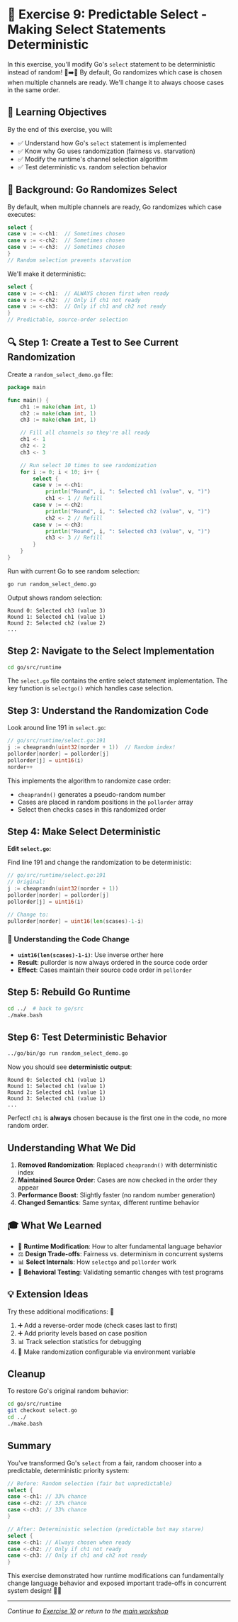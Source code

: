 # 🎯 Exercise 9: Predictable Select - Making Select Statements Deterministic

In this exercise, you'll modify Go's `select` statement to be deterministic instead of random! 🎲➡️📏 By default, Go randomizes which case is chosen when multiple channels are ready. We'll change it to always choose cases in the same order.

## 🎯 Learning Objectives

By the end of this exercise, you will:

- ✅ Understand how Go's `select` statement is implemented
- ✅ Know why Go uses randomization (fairness vs. starvation)
- ✅ Modify the runtime's channel selection algorithm
- ✅ Test deterministic vs. random selection behavior

## 🧠 Background: Go Randomizes Select

By default, when multiple channels are ready, Go randomizes which case executes:

```go
select {
case v := <-ch1:  // Sometimes chosen
case v := <-ch2:  // Sometimes chosen
case v := <-ch3:  // Sometimes chosen
}
// Random selection prevents starvation
```

We'll make it deterministic:

```go
select {
case v := <-ch1:  // ALWAYS chosen first when ready
case v := <-ch2:  // Only if ch1 not ready
case v := <-ch3:  // Only if ch1 and ch2 not ready
}
// Predictable, source-order selection
```

## 🔍 Step 1: Create a Test to See Current Randomization

Create a `random_select_demo.go` file:

```go
package main

func main() {
    ch1 := make(chan int, 1)
    ch2 := make(chan int, 1)
    ch3 := make(chan int, 1)

    // Fill all channels so they're all ready
    ch1 <- 1
    ch2 <- 2
    ch3 <- 3

    // Run select 10 times to see randomization
    for i := 0; i < 10; i++ {
        select {
        case v := <-ch1:
            println("Round", i, ": Selected ch1 (value", v, ")")
            ch1 <- 1 // Refill
        case v := <-ch2:
            println("Round", i, ": Selected ch2 (value", v, ")")
            ch2 <- 2 // Refill
        case v := <-ch3:
            println("Round", i, ": Selected ch3 (value", v, ")")
            ch3 <- 3 // Refill
        }
    }
}
```

Run with current Go to see random selection:

```bash
go run random_select_demo.go
```

Output shows random selection:
```
Round 0: Selected ch3 (value 3)
Round 1: Selected ch1 (value 1)
Round 2: Selected ch2 (value 2)
...
```

## Step 2: Navigate to the Select Implementation

```bash
cd go/src/runtime
```

The `select.go` file contains the entire select statement implementation. The key function is `selectgo()` which handles case selection.

## Step 3: Understand the Randomization Code

Look around line 191 in `select.go`:

```go
// go/src/runtime/select.go:191
j := cheaprandn(uint32(norder + 1))  // Random index!
pollorder[norder] = pollorder[j]
pollorder[j] = uint16(i)
norder++
```

This implements the algorithm to randomize case order:
- `cheaprandn()` generates a pseudo-random number
- Cases are placed in random positions in the `pollorder` array
- Select then checks cases in this randomized order

## Step 4: Make Select Deterministic

**Edit `select.go`:**

Find line 191 and change the randomization to be deterministic:

```go
// go/src/runtime/select.go:191
// Original:
j := cheaprandn(uint32(norder + 1))
pollorder[norder] = pollorder[j]
pollorder[j] = uint16(i)

// Change to:
pullorder[norder] = uint16(len(scases)-1-i)
```

### 🔧 Understanding the Code Change

- **`uint16(len(scases)-1-i)`**: Use inverse orther here
- **Result**: pullorder is now always ordered in the source code order
- **Effect**: Cases maintain their source code order in `pollorder`

## Step 5: Rebuild Go Runtime

```bash
cd ../  # back to go/src
./make.bash
```

## Step 6: Test Deterministic Behavior

```bash
../go/bin/go run random_select_demo.go
```

Now you should see **deterministic output**:

```
Round 0: Selected ch1 (value 1)
Round 1: Selected ch1 (value 1)
Round 2: Selected ch1 (value 1)
Round 3: Selected ch1 (value 1)
...
```

Perfect! `ch1` is **always** chosen because is the first one in the code, no more random order.

## Understanding What We Did

1. **Removed Randomization**: Replaced `cheaprandn()` with deterministic index
2. **Maintained Source Order**: Cases are now checked in the order they appear
3. **Performance Boost**: Slightly faster (no random number generation)
4. **Changed Semantics**: Same syntax, different runtime behavior

## 🎓 What We Learned

- 🔄 **Runtime Modification**: How to alter fundamental language behavior
- ⚖️ **Design Trade-offs**: Fairness vs. determinism in concurrent systems
- 📊 **Select Internals**: How `selectgo` and `pollorder` work
- 🧪 **Behavioral Testing**: Validating semantic changes with test programs

## 💡 Extension Ideas

Try these additional modifications: 🚀

1. ➕ Add a reverse-order mode (check cases last to first)
2. ➕ Add priority levels based on case position
3. 📊 Track selection statistics for debugging
4. 🎲 Make randomization configurable via environment variable

## Cleanup

To restore Go's original random behavior:

```bash
cd go/src/runtime
git checkout select.go
cd ../
./make.bash
```

## Summary

You've transformed Go's `select` from a fair, random chooser into a predictable, deterministic priority system:

```go
// Before: Random selection (fair but unpredictable)
select {
case <-ch1: // 33% chance
case <-ch2: // 33% chance
case <-ch3: // 33% chance
}

// After: Deterministic selection (predictable but may starve)
select {
case <-ch1: // Always chosen when ready
case <-ch2: // Only if ch1 not ready
case <-ch3: // Only if ch1 and ch2 not ready
}
```

This exercise demonstrated how runtime modifications can fundamentally change language behavior and exposed important trade-offs in concurrent system design! 🎯✨

---

*Continue to [Exercise 10](10-java-style-stack-traces.md) or return to the [main workshop](../README.md)*
